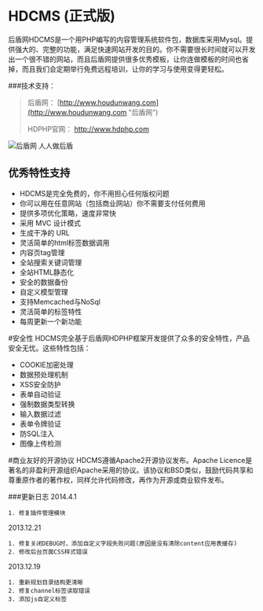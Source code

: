 # HDCMS (正式版)
后盾网HDCMS是一个用PHP编写的内容管理系统软件包，数据库采用Mysql。提供强大的、完整的功能，满足快速网站开发的目的。你不需要很长时间就可以开发出一个很不错的网站，而且后盾网提供很多优秀模板，让你连做模板的时间也省掉，而且我们会定期举行免费远程培训，让你的学习与使用变得更轻松。


###技术支持：
>后盾网： [http://www.houdunwang.com](http://www.houdunwang.com "后盾网")
> 
>HDPHP官网： [http://www.hdphp.com ](http://www.hdphp.com "HDPHP官网")
>
![后盾网  人人做后盾](http://www.hdphp.com/houdunwang.jpg) 

## 优秀特性支持* HDCMS是完全免费的，你不用担心任何版权问题 * 你可以用在任意网站（包括商业网站）你不需要支付任何费用* 提供多项优化策略，速度非常快* 采用 MVC 设计模式* 生成干净的 URL
* 灵活简单的html标签数据调用
* 内容页tag管理
* 全站搜索关键词管理* 全站HTML静态化* 安全的数据备份* 自定义模型管理* 支持Memcached与NoSql* 灵活简单的标签特性* 每周更新一个新功能

#安全性
HDCMS完全基于后盾网HDPHP框架开发提供了众多的安全特性，产品安全无忧。这些特性包括：

* COOKIE加密处理
* 数据预处理机制
* XSS安全防护
* 表单自动验证
* 强制数据类型转换
* 输入数据过滤
* 表单令牌验证
* 防SQL注入
* 图像上传检测


#商业友好的开源协议
HDCMS遵循Apache2开源协议发布。Apache Licence是著名的非盈利开源组织Apache采用的协议。该协议和BSD类似，鼓励代码共享和尊重原作者的著作权，同样允许代码修改，再作为开源或商业软件发布。


###更新日志
2014.4.1

```
1. 修复插件管理模块
```

2013.12.21

```
1. 修复关闭DEBUG时，添加自定义字段失败问题(原因是没有清除content应用表缓存)
2. 修改后台页面CSS样式错误
```
2013.12.19

```
1. 重新规划目录结构更清晰
2. 修复channel标签读取错误
3. 添加js自定义标签
```
